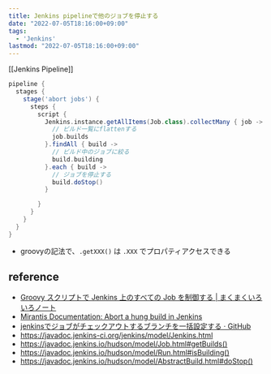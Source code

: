 ```yaml
---
title: Jenkins pipelineで他のジョブを停止する
date: "2022-07-05T18:16:00+09:00"
tags:
  - 'Jenkins'
lastmod: "2022-07-05T18:16:00+09:00"
---
```


[[Jenkins Pipeline]] 

```groovy
pipeline {
  stages {
    stage('abort jobs') {
      steps {
        script {
          Jenkins.instance.getAllItems(Job.class).collectMany { job ->
            // ビルド一覧にflattenする
            job.builds
          }.findAll { build ->
            // ビルド中のジョブに絞る
            build.building
          }.each { build ->
            // ジョブを停止する
            build.doStop()
          }

        }
      }
    }
  }
}
```

- groovyの記法で、`.getXXX()` は `.XXX` でプロパティアクセスできる

## reference

- [Groovy スクリプトで Jenkins 上のすべての Job を制御する | まくまくいろいろノート](https://maku77.github.io/memo/jenkins/handle-jobs.html)
- [Mirantis Documentation: Abort a hung build in Jenkins](https://docs.mirantis.com/mcp/q4-18/mcp-operations-guide/drive-train-operations/jenkins-abort-hung-build.html)
- [jenkinsでジョブがチェックアウトするブランチを一括設定する · GitHub](https://gist.github.com/tckz/2835544)
- https://javadoc.jenkins-ci.org/jenkins/model/Jenkins.html
- https://javadoc.jenkins.io/hudson/model/Job.html#getBuilds()
- https://javadoc.jenkins.io/hudson/model/Run.html#isBuilding()
- https://javadoc.jenkins.io/hudson/model/AbstractBuild.html#doStop()

